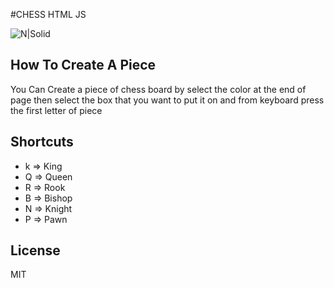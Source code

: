 #CHESS HTML JS 

![N|Solid](https://github.com/peter-tharwat/chess-html-js/blob/master/images/nb.png)

## How To Create A Piece
You Can Create a piece of chess board by select the color at the end of page
then select the box that you want to put it on 
and from keyboard press the first letter of piece

## Shortcuts

- k => King
- Q => Queen
- R => Rook
- B => Bishop
- N => Knight
- P => Pawn 


## License
MIT